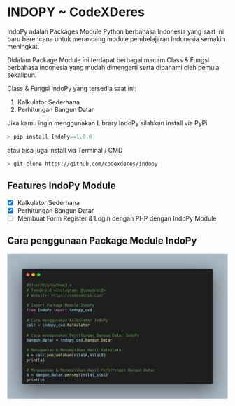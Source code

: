 # INDOPY ~ CodeXDeres
IndoPy adalah Packages Module Python berbahasa Indonesia yang saat ini baru berencana untuk merancang module pembelajaran Indonesia semakin meningkat.

Didalam Package Module ini terdapat berbagai macam Class & Fungsi berbahasa indonesia yang mudah dimengerti serta dipahami oleh pemula sekalipun.

Class & Fungsi IndoPy yang tersedia saat ini:
1. Kalkulator Sederhana
2. Perhitungan Bangun Datar

Jika kamu ingin menggunakan Library IndoPy silahkan install via PyPi
```python
> pip install IndoPy==1.0.0
```
atau bisa juga install via Terminal / CMD
```bash
> git clone https://github.com/codexderes/indopy
```

## Features IndoPy Module
- [x] Kalkulator Sederhana
- [x] Perhitungan Bangun Datar
- [ ] Membuat Form Register & Login dengan PHP dengan IndoPy Module

## Cara penggunaan Package Module IndoPy
![Example](example.png)
